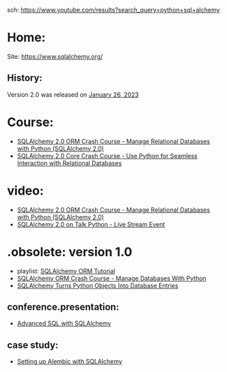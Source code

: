 sch: https://www.youtube.com/results?search_query=python+sql+alchemy

# Home:
Site: https://www.sqlalchemy.org/

## History:
Version 2.0 was released on [January 26, 2023](https://www.sqlalchemy.org/blog/2023/01/26/sqlalchemy-2.0.0-released/)

# Course:
- [SQLAlchemy 2.0 ORM Crash Course - Manage Relational Databases with Python (SQLAlchemy 2.0)](https://youtu.be/XWtj4zLl_tg)
- [SQLAlchemy 2.0 Core Crash Course - Use Python for Seamless Interaction with Relational Databases](https://youtu.be/CfZGWH_vNO0)

# video:
- [SQLAlchemy 2.0 ORM Crash Course - Manage Relational Databases with Python (SQLAlchemy 2.0)](https://youtu.be/XWtj4zLl_tg)
- [SQLAlchemy 2.0 on Talk Python - Live Stream Event](https://youtu.be/q5Iv6RUxKC8)

# .obsolete: version 1.0
- playlist: [SQLAlchemy ORM Tutorial](https://www.youtube.com/playlist?list=PL4iRawDSyRvVd1V7A45YtAGzDk6ljVPm1)
- [SQLAlchemy ORM Crash Course - Manage Databases With Python](https://youtu.be/70mNRClYJko)
- [SQLAlchemy Turns Python Objects Into Database Entries](https://youtu.be/AKQ3XEDI9Mw)

## conference.presentation:
- [Advanced SQL with SQLAlchemy](https://youtu.be/UPoHdCeg0YQ)

## case study:
- [Setting up Alembic with SQLAlchemy](https://youtu.be/nt5sSr1A_qw)
